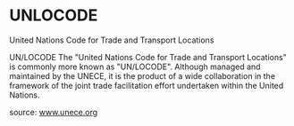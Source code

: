 # UNLOCODE
United Nations Code for Trade and Transport Locations

UN/LOCODE
The "United Nations Code for Trade and Transport Locations" is commonly more known as "UN/LOCODE". Although managed and maintained by the UNECE, it is the product of a wide collaboration in the framework of the joint trade facilitation effort undertaken within the United Nations.

source: www.unece.org
